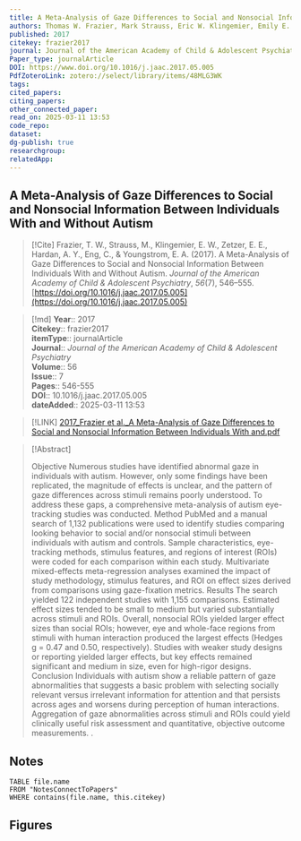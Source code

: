 ```yaml
---
title: A Meta-Analysis of Gaze Differences to Social and Nonsocial Information Between Individuals With and Without Autism 
authors: Thomas W. Frazier, Mark Strauss, Eric W. Klingemier, Emily E. Zetzer, Antonio Y. Hardan, Charis Eng, Eric A. Youngstrom
published: 2017 
citekey: frazier2017
journal: Journal of the American Academy of Child & Adolescent Psychiatry
Paper_type: journalArticle
DOI: https://www.doi.org/10.1016/j.jaac.2017.05.005
PdfZoteroLink: zotero://select/library/items/48MLG3WK 
tags: 
cited_papers: 
citing_papers: 
other_connected_paper: 
read_on: 2025-03-11 13:53
code_repo: 
dataset: 
dg-publish: true
researchgroup: 
relatedApp:
---
```


## A Meta-Analysis of Gaze Differences to Social and Nonsocial Information Between Individuals With and Without Autism

> [!Cite]
> Frazier, T. W., Strauss, M., Klingemier, E. W., Zetzer, E. E., Hardan, A. Y., Eng, C., & Youngstrom, E. A. (2017). A Meta-Analysis of Gaze Differences to Social and Nonsocial Information Between Individuals With and Without Autism. _Journal of the American Academy of Child & Adolescent Psychiatry_, _56_(7), 546–555. [https://doi.org/10.1016/j.jaac.2017.05.005](https://doi.org/10.1016/j.jaac.2017.05.005)


>[!md]
> **Year**:: 2017   
> **Citekey**:: frazier2017  
> **itemType**:: journalArticle  
> **Journal**:: *Journal of the American Academy of Child & Adolescent Psychiatry*  
> **Volume**:: 56  
> **Issue**:: 7   
> **Pages**:: 546-555  
> **DOI**:: 10.1016/j.jaac.2017.05.005    
> **dateAdded**:: 2025-03-11 13:53

> [!LINK] 
> [2017_Frazier et al._A Meta-Analysis of Gaze Differences to Social and Nonsocial Information Between Individuals With and.pdf](zotero://select/library/items/V5U58P24)

> [!Abstract]
>
> Objective
Numerous studies have identified abnormal gaze in individuals with autism. However, only some findings have been replicated, the magnitude of effects is unclear, and the pattern of gaze differences across stimuli remains poorly understood. To address these gaps, a comprehensive meta-analysis of autism eye-tracking studies was conducted.
Method
PubMed and a manual search of 1,132 publications were used to identify studies comparing looking behavior to social and/or nonsocial stimuli between individuals with autism and controls. Sample characteristics, eye-tracking methods, stimulus features, and regions of interest (ROIs) were coded for each comparison within each study. Multivariate mixed-effects meta-regression analyses examined the impact of study methodology, stimulus features, and ROI on effect sizes derived from comparisons using gaze-fixation metrics.
Results
The search yielded 122 independent studies with 1,155 comparisons. Estimated effect sizes tended to be small to medium but varied substantially across stimuli and ROIs. Overall, nonsocial ROIs yielded larger effect sizes than social ROIs; however, eye and whole-face regions from stimuli with human interaction produced the largest effects (Hedges g = 0.47 and 0.50, respectively). Studies with weaker study designs or reporting yielded larger effects, but key effects remained significant and medium in size, even for high-rigor designs.
Conclusion
Individuals with autism show a reliable pattern of gaze abnormalities that suggests a basic problem with selecting socially relevant versus irrelevant information for attention and that persists across ages and worsens during perception of human interactions. Aggregation of gaze abnormalities across stimuli and ROIs could yield clinically useful risk assessment and quantitative, objective outcome measurements.
>.
> 


## Notes

```dataview 
TABLE file.name 
FROM "NotesConnectToPapers" 
WHERE contains(file.name, this.citekey)
```



## Figures

